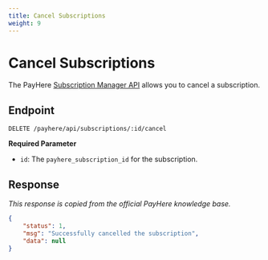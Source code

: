 ```yaml
---
title: Cancel Subscriptions
weight: 9
---
```


# Cancel Subscriptions

The PayHere [Subscription Manager API](https://support.payhere.lk/api-&-mobile-sdk/subscription-manager-api) allows you to cancel a subscription.

## Endpoint

```http
DELETE /payhere/api/subscriptions/:id/cancel
```

**Required Parameter**

-   `id`: The `payhere_subscription_id` for the subscription.

## Response

_This response is copied from the official PayHere knowledge base._

```json
{
    "status": 1,
    "msg": "Successfully cancelled the subscription",
    "data": null
}
```
